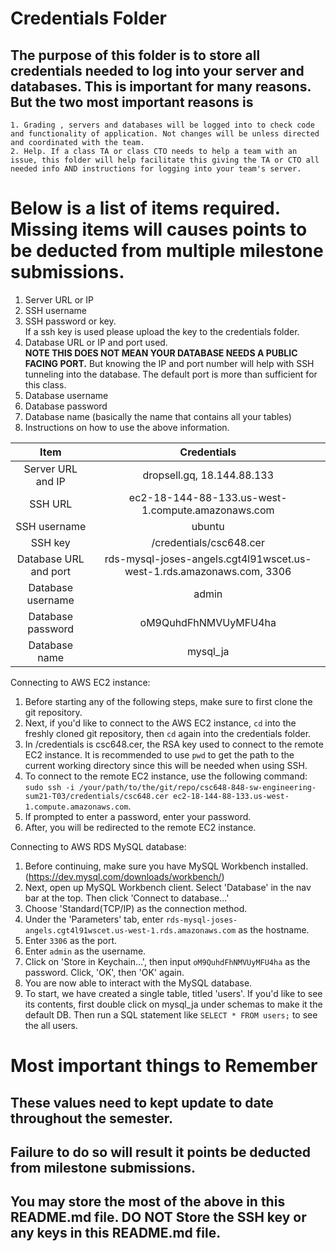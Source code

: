 # Credentials Folder

## The purpose of this folder is to store all credentials needed to log into your server and databases. This is important for many reasons. But the two most important reasons is
    1. Grading , servers and databases will be logged into to check code and functionality of application. Not changes will be unless directed and coordinated with the team.
    2. Help. If a class TA or class CTO needs to help a team with an issue, this folder will help facilitate this giving the TA or CTO all needed info AND instructions for logging into your team's server. 


# Below is a list of items required. Missing items will causes points to be deducted from multiple milestone submissions.

1. Server URL or IP
2. SSH username
3. SSH password or key.
    <br> If a ssh key is used please upload the key to the credentials folder.
4. Database URL or IP and port used.
    <br><strong> NOTE THIS DOES NOT MEAN YOUR DATABASE NEEDS A PUBLIC FACING PORT.</strong> But knowing the IP and port number will help with SSH tunneling into the database. The default port is more than sufficient for this class.
5. Database username
6. Database password
7. Database name (basically the name that contains all your tables)
8. Instructions on how to use the above information.

|    Item                  | Credentials                                                           |
|          :---:           |           :---:                                                       |
|    Server URL and IP     | dropsell.gq, 18.144.88.133                                            |
|    SSH URL               | ec2-18-144-88-133.us-west-1.compute.amazonaws.com                     |
|    SSH username          | ubuntu                                                                |
|    SSH key               | /credentials/csc648.cer                                               |
|    Database URL and port | rds-mysql-joses-angels.cgt4l91wscet.us-west-1.rds.amazonaws.com, 3306 |
|    Database username     | admin                                                                 |
|    Database password     | oM9QuhdFhNMVUyMFU4ha                                                  | 
|    Database name         | mysql_ja                                                              | 

Connecting to AWS EC2 instance: 

1. Before starting any of the following steps, make sure to first clone the git repository. 
2. Next, if you'd like to connect to the AWS EC2 instance, `cd` into the freshly cloned git repository, then `cd` again into the credentials folder. 
3. In /credentials is csc648.cer, the RSA key used to connect to the remote EC2 instance. It is recommended to use `pwd` to get the path to the current working directory since this will be needed when using SSH.
4. To connect to the remote EC2 instance, use the following command: `sudo ssh -i /your/path/to/the/git/repo/csc648-848-sw-engineering-sum21-T03/credentials/csc648.cer ec2-18-144-88-133.us-west-1.compute.amazonaws.com`.
5. If prompted to enter a password, enter your password. 
6. After, you will be redirected to the remote EC2 instance. 

Connecting to AWS RDS MySQL database:

1. Before continuing, make sure you have MySQL Workbench installed. (https://dev.mysql.com/downloads/workbench/)
2. Next, open up MySQL Workbench client. Select 'Database' in the nav bar at the top. Then click 'Connect to database...'
3. Choose 'Standard(TCP/IP) as the connection method.
4. Under the 'Parameters' tab, enter `rds-mysql-joses-angels.cgt4l91wscet.us-west-1.rds.amazonaws.com` as the hostname.
5. Enter `3306` as the port.
6. Enter `admin` as the username.
7. Click on 'Store in Keychain...', then input `oM9QuhdFhNMVUyMFU4ha` as the password. Click, 'OK', then 'OK' again.
8. You are now able to interact with the MySQL database. 
9. To start, we have created a single table, titled 'users'. If you'd like to see its contents, first double click on mysql_ja under schemas to make it the default DB. Then run a SQL statement like `SELECT * FROM users;` to see the all users.


# Most important things to Remember
## These values need to kept update to date throughout the semester. <br>
## <strong>Failure to do so will result it points be deducted from milestone submissions.</strong><br>
## You may store the most of the above in this README.md file. DO NOT Store the SSH key or any keys in this README.md file.
